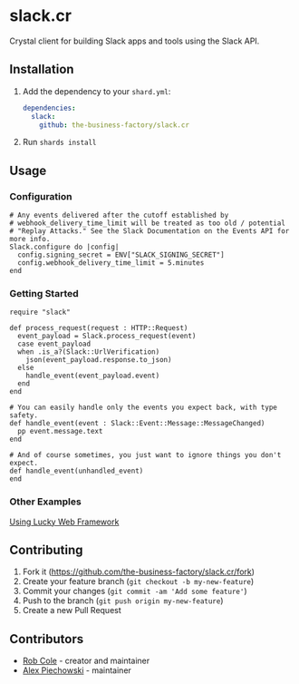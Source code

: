 # slack.cr

Crystal client for building Slack apps and tools using the Slack API.

## Installation

1. Add the dependency to your `shard.yml`:

   ```yaml
   dependencies:
     slack:
       github: the-business-factory/slack.cr
   ```

2. Run `shards install`

## Usage

### Configuration

```crystal
# Any events delivered after the cutoff established by
# webhook_delivery_time_limit will be treated as too old / potential
# "Replay Attacks." See the Slack Documentation on the Events API for more info.
Slack.configure do |config|
  config.signing_secret = ENV["SLACK_SIGNING_SECRET"]
  config.webhook_delivery_time_limit = 5.minutes
end
```

### Getting Started
```crystal
require "slack"

def process_request(request : HTTP::Request)
  event_payload = Slack.process_request(event)
  case event_payload
  when .is_a?(Slack::UrlVerification)
    json(event_payload.response.to_json)
  else
    handle_event(event_payload.event)
  end
end

# You can easily handle only the events you expect back, with type safety.
def handle_event(event : Slack::Event::Message::MessageChanged)
  pp event.message.text
end

# And of course sometimes, you just want to ignore things you don't expect.
def handle_event(unhandled_event)
end
```

### Other Examples
[Using Lucky Web Framework](examples/lucky.md)

## Contributing

1. Fork it (<https://github.com/the-business-factory/slack.cr/fork>)
2. Create your feature branch (`git checkout -b my-new-feature`)
3. Commit your changes (`git commit -am 'Add some feature'`)
4. Push to the branch (`git push origin my-new-feature`)
5. Create a new Pull Request

## Contributors

- [Rob Cole](https://github.com/robcole) - creator and maintainer
- [Alex Piechowski](https://github.com/grepsedawk) - maintainer
